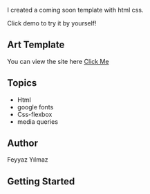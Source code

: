I created a coming soon template with html css.

Click demo to try it by yourself!

## Art Template

You can view the site here
[Click Me](https://spontaneous-parfait-d04009.netlify.app/)

## Topics



- Html  
- google fonts
- Css-flexbox
- media queries
  


## Author

Feyyaz Yılmaz

## Getting Started

